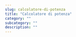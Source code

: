 ```yaml
---
slug: calcolatore-di-potenza
title: "Calcolatore di potenza"
category: ""
subcategory: ""
description: ""
---
```


